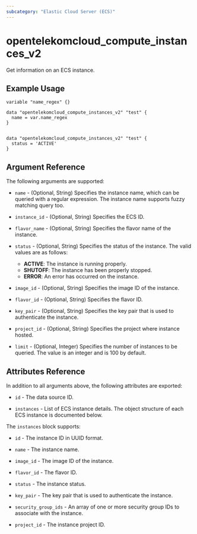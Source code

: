 ```yaml
---
subcategory: "Elastic Cloud Server (ECS)"
---
```


# opentelekomcloud_compute_instances_v2

Get information on an ECS instance.

## Example Usage

```hcl
variable "name_regex" {}

data "opentelekomcloud_compute_instances_v2" "test" {
  name = var.name_regex
}
```

```hcl

data "opentelekomcloud_compute_instances_v2" "test" {
  status = 'ACTIVE'
}
```

## Argument Reference

The following arguments are supported:

* `name` - (Optional, String) Specifies the instance name, which can be queried with a regular expression.
  The instance name supports fuzzy matching query too.

* `instance_id` - (Optional, String) Specifies the ECS ID.

* `flavor_name` - (Optional, String) Specifies the flavor name of the instance.

* `status` - (Optional, String) Specifies the status of the instance. The valid values are as follows:
    + **ACTIVE**: The instance is running properly.
    + **SHUTOFF**: The instance has been properly stopped.
    + **ERROR**: An error has occurred on the instance.

* `image_id` - (Optional, String) Specifies the image ID of the instance.

* `flavor_id` - (Optional, String) Specifies the flavor ID.

* `key_pair` - (Optional, String) Specifies the key pair that is used to authenticate the instance.

* `project_id` - (Optional, String) Specifies the project where instance hosted.

* `limit` - (Optional, Integer) Specifies the number of instances to be queried. The value is an integer and is 100 by default.

## Attributes Reference

In addition to all arguments above, the following attributes are exported:

* `id` - The data source ID.

* `instances` - List of ECS instance details. The object structure of each ECS instance is documented below.

The `instances` block supports:

* `id` - The instance ID in UUID format.

* `name` - The instance name.

* `image_id` - The image ID of the instance.

* `flavor_id` - The flavor ID.

* `status` - The instance status.

* `key_pair` - The key pair that is used to authenticate the instance.

* `security_group_ids` - An array of one or more security group IDs to associate with the instance.

* `project_id` - The instance project ID.
